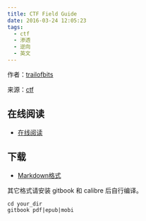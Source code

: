 ```yaml
---
title: CTF Field Guide
date: 2016-03-24 12:05:23
tags:
  - ctf
  - 渗透
  - 逆向
  - 英文
---
```


作者：[trailofbits](https://github.com/trailofbits)

来源：[ctf](https://github.com/trailofbits/ctf)

<!--more-->

## 在线阅读 ##

+ [在线阅读](https://trailofbits.github.io/ctf/)

## 下载 ##

+ [Markdown格式](https://github.com/trailofbits/ctf/archive/master.zip)

其它格式请安装 gitbook 和 calibre 后自行编译。

```
cd your_dir
gitbook pdf|epub|mobi
```
